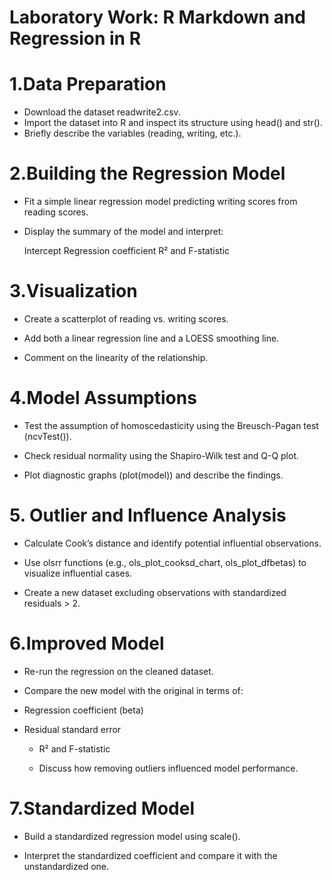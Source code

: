 # Laboratory Work: R Markdown and Regression in R

# 1.Data Preparation

  - Download the dataset readwrite2.csv.
  - Import the dataset into R and inspect its structure using head() and str().
  - Briefly describe the variables (reading, writing, etc.).

# 2.Building the Regression Model

  - Fit a simple linear regression model predicting writing scores from reading scores.
  
  - Display the summary of the model and interpret:
  
    Intercept
    Regression coefficient
    R² and F-statistic

# 3.Visualization

  - Create a scatterplot of reading vs. writing scores.

  - Add both a linear regression line and a LOESS smoothing line.

  - Comment on the linearity of the relationship.

# 4.Model Assumptions

  - Test the assumption of homoscedasticity using the Breusch-Pagan test (ncvTest()).

  - Check residual normality using the Shapiro-Wilk test and Q-Q plot.

  - Plot diagnostic graphs (plot(model)) and describe the findings.

# 5. Outlier and Influence Analysis

  - Calculate Cook’s distance and identify potential influential observations.

  - Use olsrr functions (e.g., ols_plot_cooksd_chart, ols_plot_dfbetas) to visualize influential cases.

  - Create a new dataset excluding observations with standardized residuals > 2.

# 6.Improved Model

  - Re-run the regression on the cleaned dataset.

  - Compare the new model with the original in terms of:

  - Regression coefficient (beta)

  - Residual standard error

    - R² and F-statistic

    - Discuss how removing outliers influenced model performance.

# 7.Standardized Model

  - Build a standardized regression model using scale().

  - Interpret the standardized coefficient and compare it with the unstandardized one.


